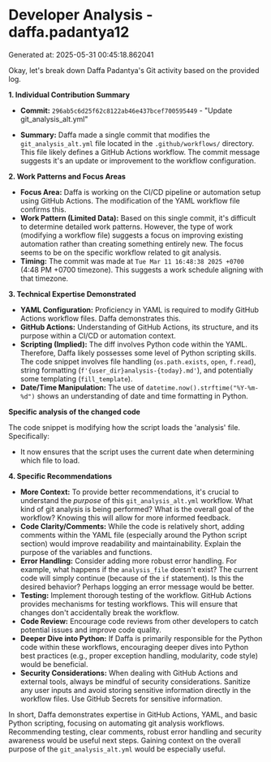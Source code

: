 # Developer Analysis - daffa.padantya12
Generated at: 2025-05-31 00:45:18.862041

Okay, let's break down Daffa Padantya's Git activity based on the provided log.

**1. Individual Contribution Summary**

*   **Commit:**  `296ab5c6d25f62c8122ab46e437bcef700595449` - "Update git\_analysis\_alt.yml"

*   **Summary:** Daffa made a single commit that modifies the `git_analysis_alt.yml` file located in the `.github/workflows/` directory. This file likely defines a GitHub Actions workflow.  The commit message suggests it's an update or improvement to the workflow configuration.

**2. Work Patterns and Focus Areas**

*   **Focus Area:**  Daffa is working on the CI/CD pipeline or automation setup using GitHub Actions.  The modification of the YAML workflow file confirms this.
*   **Work Pattern (Limited Data):** Based on this single commit, it's difficult to determine detailed work patterns.  However, the type of work (modifying a workflow file) suggests a focus on improving existing automation rather than creating something entirely new.  The focus seems to be on the specific workflow related to git analysis.
*   **Timing:** The commit was made at `Tue Mar 11 16:48:38 2025 +0700` (4:48 PM +0700 timezone).  This suggests a work schedule aligning with that timezone.

**3. Technical Expertise Demonstrated**

*   **YAML Configuration:**  Proficiency in YAML is required to modify GitHub Actions workflow files. Daffa demonstrates this.
*   **GitHub Actions:**  Understanding of GitHub Actions, its structure, and its purpose within a CI/CD or automation context.
*   **Scripting (Implied):** The diff involves Python code within the YAML.  Therefore, Daffa likely possesses some level of Python scripting skills.  The code snippet involves file handling (`os.path.exists`, `open`, `f.read`), string formatting (`f'{user_dir}analysis-{today}.md'`), and potentially some templating (`fill_template`).
*   **Date/Time Manipulation:** The use of `datetime.now().strftime("%Y-%m-%d")` shows an understanding of date and time formatting in Python.

**Specific analysis of the changed code**

The code snippet is modifying how the script loads the 'analysis' file. Specifically:

*   It now ensures that the script uses the current date when determining which file to load.

**4. Specific Recommendations**

*   **More Context:** To provide better recommendations, it's crucial to understand the *purpose* of this `git_analysis_alt.yml` workflow.  What kind of git analysis is being performed? What is the overall goal of the workflow? Knowing this will allow for more informed feedback.
*   **Code Clarity/Comments:** While the code is relatively short, adding comments within the YAML file (especially around the Python script section) would improve readability and maintainability.  Explain the purpose of the variables and functions.
*   **Error Handling:** Consider adding more robust error handling.  For example, what happens if the `analysis_file` doesn't exist?  The current code will simply continue (because of the `if` statement).  Is this the desired behavior?  Perhaps logging an error message would be better.
*   **Testing:**  Implement thorough testing of the workflow.  GitHub Actions provides mechanisms for testing workflows.  This will ensure that changes don't accidentally break the workflow.
*   **Code Review:** Encourage code reviews from other developers to catch potential issues and improve code quality.
*   **Deeper Dive into Python:**  If Daffa is primarily responsible for the Python code within these workflows, encouraging deeper dives into Python best practices (e.g., proper exception handling, modularity, code style) would be beneficial.
*   **Security Considerations:**  When dealing with GitHub Actions and external tools, always be mindful of security considerations.  Sanitize any user inputs and avoid storing sensitive information directly in the workflow files. Use GitHub Secrets for sensitive information.

In short, Daffa demonstrates expertise in GitHub Actions, YAML, and basic Python scripting, focusing on automating git analysis workflows. Recommending testing, clear comments, robust error handling and security awareness would be useful next steps. Gaining context on the overall purpose of the `git_analysis_alt.yml` would be especially useful.
